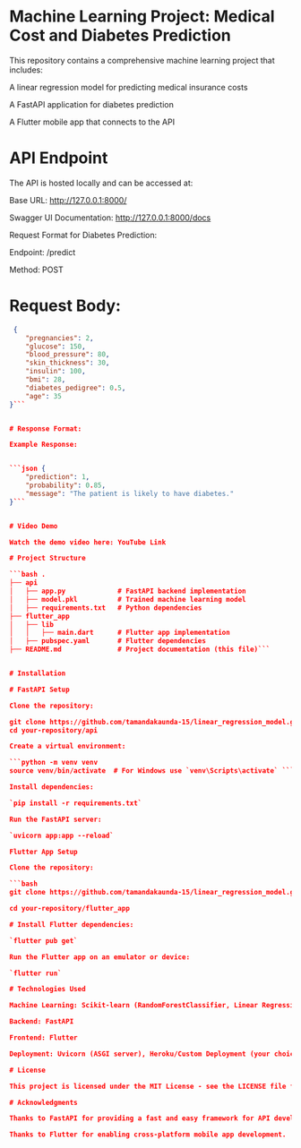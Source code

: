 # Machine Learning Project: Medical Cost and Diabetes Prediction

This repository contains a comprehensive machine learning project that includes:

A linear regression model for predicting medical insurance costs

A FastAPI application for diabetes prediction

A Flutter mobile app that connects to the API

# API Endpoint

The API is hosted locally and can be accessed at:

Base URL: http://127.0.0.1:8000/

Swagger UI Documentation: http://127.0.0.1:8000/docs

Request Format for Diabetes Prediction:

Endpoint: /predict

Method: POST

# Request Body:

```json
 {
    "pregnancies": 2,
    "glucose": 150,
    "blood_pressure": 80,
    "skin_thickness": 30,
    "insulin": 100,
    "bmi": 28,
    "diabetes_pedigree": 0.5,
    "age": 35
}```


# Response Format:

Example Response:


```json {
    "prediction": 1,
    "probability": 0.85,
    "message": "The patient is likely to have diabetes."
}```


# Video Demo

Watch the demo video here: YouTube Link

# Project Structure

```bash .
├── api
│   ├── app.py             # FastAPI backend implementation
│   ├── model.pkl          # Trained machine learning model
│   ├── requirements.txt   # Python dependencies
├── flutter_app
│   ├── lib
│   │   ├── main.dart      # Flutter app implementation
│   ├── pubspec.yaml       # Flutter dependencies
├── README.md              # Project documentation (this file)```


# Installation

# FastAPI Setup

Clone the repository:

git clone https://github.com/tamandakaunda-15/linear_regression_model.git
cd your-repository/api

Create a virtual environment:

```python -m venv venv
source venv/bin/activate  # For Windows use `venv\Scripts\activate` ```  

Install dependencies:

`pip install -r requirements.txt` 

Run the FastAPI server:

`uvicorn app:app --reload`

Flutter App Setup

Clone the repository:

```bash
git clone https://github.com/tamandakaunda-15/linear_regression_model.git```

cd your-repository/flutter_app  

# Install Flutter dependencies:

`flutter pub get`

Run the Flutter app on an emulator or device:

`flutter run`  

# Technologies Used

Machine Learning: Scikit-learn (RandomForestClassifier, Linear Regression)

Backend: FastAPI

Frontend: Flutter

Deployment: Uvicorn (ASGI server), Heroku/Custom Deployment (your choice)

# License

This project is licensed under the MIT License - see the LICENSE file for details.

# Acknowledgments

Thanks to FastAPI for providing a fast and easy framework for API development.

Thanks to Flutter for enabling cross-platform mobile app development.

